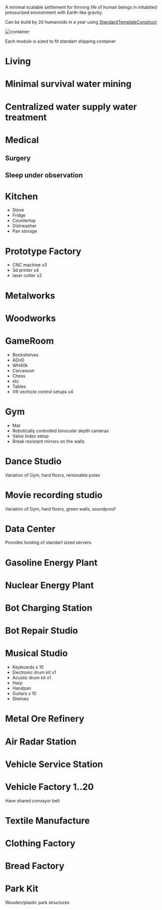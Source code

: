 A minimal scalable settlement for thriving life of human beings in inhabited pressurized environment with Earth-like gravity.

Can be build by 20 humanoids in a year using [StandardTemplateConstruct](https://github.com/StandartTemplateConstruct/StandardTemplateConstruct)


![container](https://www.conexdepot.com/wp-content/uploads/2019/09/40FT-Standard-Cargo-Worthy-Shipping-Container-1.png)


Each module is sized to fit standart shipping container

# Living

# Minimal survival water mining

# Centralized water supply water treatment

# Medical

## Surgery

## Sleep under observation

# Kitchen

 - Stove
 - Fridge
 - Countertop
 - Dishwasher
 - Pan storage

# Prototype Factory

 - CNC machine x3
 - 3d printer x4
 - laser cutter x2

# Metalworks

# Woodworks

# GameRoom

 - Bookshelves
  - ADnD
  - WH40k
  - Carcasson
  - Chess
  - etc
 - Tables
 - VR vechicle control setups x4

# Gym

 - Mat
 - Robotically controlled binocular depth cameras
 - Valve Index setup
 - Break resistant mirrors on the walls

# Dance Studio

Variation of Gym, hard floors, removable poles

# Movie recording studio

Variation of Gym, hard floors, green walls, soundproof



# Data Center

Provides hosting of standart sized servers

# Gasoline Energy Plant

# Nuclear Energy Plant

# Bot Charging Station

# Bot Repair Studio

# Musical Studio
 - Keyboards x 10
 - Electronic drum kit x1
 - Acustic drum kit x1
 - Harp
 - Handpan
 - Guitars x 10
 - Shelves


# Metal Ore Refinery

# Air Radar Station

# Vehicle Service Station

# Vehicle Factory 1..20

Have shared convayor belt

# Textile Manufacture

# Clothing Factory

# Bread Factory



# Park Kit

Wooden/plastic park structures




